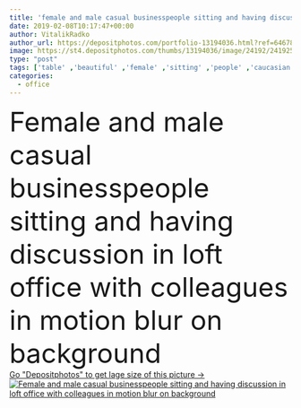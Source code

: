 ```yaml
---
title: 'female and male casual businesspeople sitting and having discussion in loft office with colleagues in motion blur on background '
date: 2019-02-08T10:17:47+00:00
author: VitalikRadko
author_url: https://depositphotos.com/portfolio-13194036.html?ref=64678756
image: https://st4.depositphotos.com/thumbs/13194036/image/24192/241925246/api_thumb_450.jpg?forcejpeg=true
type: "post"
tags: ['table' ,'beautiful' ,'female' ,'sitting' ,'people' ,'caucasian' ,'male' ,'man' ,'woman' ,'furniture' ,'together' ,'togetherness' ,'indoors' ,'discussion' ,'profession' ,'attractive' ,'colleagues' ,'coworkers' ,'discuss' ,'startup' ,'professional occupation' ,'young adult' ,'motion blur' ,'start up' ,'Casual Business' ,'loft office' ]
categories: 
  - office
---
```

<div aling="center">
            <font size="60"> Female and male casual businesspeople sitting and having discussion in loft office with colleagues in motion blur on background</font>   
</div>
<div>
    <a href='https://depositphotos.com/241925246/stock-photo-female-male-casual-businesspeople-sitting.html?ref=64678756' target=_blank > Go "Depositphotos" to get lage size of this picture ->
        <img href='https://depositphotos.com/241925246/stock-photo-female-male-casual-businesspeople-sitting.html?ref=64678756' src='https://st4.depositphotos.com/13194036/24192/i/950/depositphotos_241925246-stock-photo-female-male-casual-businesspeople-sitting.jpg?forcejpeg=true' alt='Female and male casual businesspeople sitting and having discussion in loft office with colleagues in motion blur on background' >
    </a>
</div>
